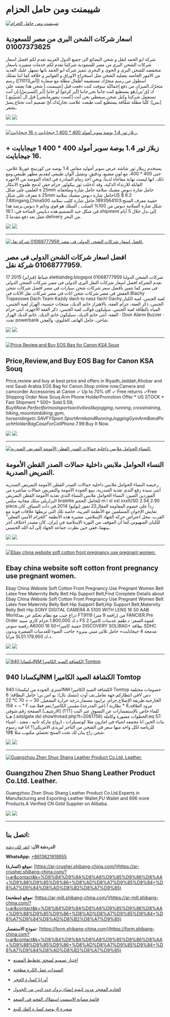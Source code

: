 # شيبمنت ومن حامل الحزام

<a href="https://swt.shibang-china.com/?l=ar&img&k=%D8%B4%D9%8A%D8%A8%D9%85%D9%86%D8%AA+%D9%88%D9%85%D9%86+%D8%AD%D8%A7%D9%85%D9%84+%D8%A7%D9%84%D8%AD%D8%B2%D8%A7%D9%85" target="_blank">![شيبمنت ومن حامل الحزام](http://static.shibang-china.com/all-800x300/978.jpg)</a>

## اسعار شركات الشحن البرى من مصر للسعودية 01007373625
شركه ابو الحمد لنقل و شحن البضائع الى جميع الدول العربيه تقدم لكم افضل اسعار شركات الشحن البرى من مصر للسعودية شركتنا تقدم لكم خدمات متميزه باسعار منخفضه للشحن البرى و الجوى و البحرى تتميز شركه ابو الحمد بانها تسهل عليك العديد من الامور الخاصه بعمليه الشحن مثل استخراج الاوراق و الفواتير و خلافه كما اننا نمتلك اسطول من.رسم متحرّك مستقيمة أطفال مظلة مع صفارة ([أس11013]) رسم متحرّك.الميزان من دفع إجماليّة سوفت كنت دفعت قبل [شيبمنت.] شحن هذا يعتمد على ك [ق&#39;تي],هو يستطيع كنت جانبا بحر,جانبا [أير كرغو] أو جانبا [أير إكسبرسّ].إن أنت تستعمل شركتنا وكيل شحن,سيعطي نحن أنت [كست ينفورمأيشن] قبل ال [شيبّينغ.] [بس]: كلّنا مظلة شفّافة يستطيع كنت طبعت علامت تجاريّةك.أيّ تصميم أنت تحتاج,يسرّ يشعر.


<a href="https://whatsapp.shibangsoft.com/WhatsApp.php" target="_blank" title="WhatsApp">![](http://static.shibang-china.com/icon/whatsapp.png)</a> <a href="https://swt.shibang-china.com/?l=ar&icon&k=%D8%B4%D9%8A%D8%A8%D9%85%D9%86%D8%AA+%D9%88%D9%85%D9%86+%D8%AD%D8%A7%D9%85%D9%84+%D8%A7%D9%84%D8%AD%D8%B2%D8%A7%D9%85" target="_blank">![](http://static.shibang-china.com/icon/chat-ar.png)</a>

---

<a href="https://swt.shibang-china.com/?l=ar&img&k=%D8%B4%D9%8A%D8%A8%D9%85%D9%86%D8%AA+%D9%88%D9%85%D9%86+%D8%AD%D8%A7%D9%85%D9%84+%D8%A7%D9%84%D8%AD%D8%B2%D8%A7%D9%85" target="_blank">![زبلاز ثور 1.4 بوصة سوبر أمولد 400 * 400 1 جيجابايت + 16 جيجابايت.](http://static.shibang-china.com/all-800x300/706.jpg)</a>

## زبلاز ثور 1.4 بوصة سوبر أمولد 400 * 400 1 جيجابايت + 16 جيجابايت.
يستخدم زيبلاز ثور شاشة عرض سوبر أموليد مقاس 1.4 بوصة من كورنينج غوريلا غلاس، حتى 400 * 400، مع لون مشبع، ودقيق، وتمثيل ألوان طبيعي لتقديم مظهر طبيعي.ومع ذلك، انها ليست نهاية مفاجأة لدينا، ونحن أخذ زمام المبادرة في اتجاه الموضة من الأجهزة القابلة للارتداء الذكية، وقد أدخلت ثور بيكولور حزام حقن لدمج طموح الابتكار العلمي.على شكل s 25mm حامل شارة دبوس مشبك سلامة حامل شارة وملحقاته معرف.على شكل s 25mm حامل شارة دبوس مشبك سلامةUS $ 6.2 7.8Xingang,China500 حقيبة معرف المنتج:1893564103.حامل شارة كليب سلامة دبوس.يرصد هذا s شكل شارة السلامة دبوس من 100% الصلب ، السلك هو قوي ودائم في شكل جيد التصميم.هذه دبابيس المتاحة في: 16.1.shipment إلى بذل خلال 5 أيام عمل بعد دفع مقدما.2.delivery من البحر.


<a href="https://whatsapp.shibangsoft.com/WhatsApp.php" target="_blank" title="WhatsApp">![](http://static.shibang-china.com/icon/whatsapp.png)</a> <a href="https://swt.shibang-china.com/?l=ar&icon&k=%D8%B4%D9%8A%D8%A8%D9%85%D9%86%D8%AA+%D9%88%D9%85%D9%86+%D8%AD%D8%A7%D9%85%D9%84+%D8%A7%D9%84%D8%AD%D8%B2%D8%A7%D9%85" target="_blank">![](http://static.shibang-china.com/icon/chat-ar.png)</a>

---

<a href="https://swt.shibang-china.com/?l=ar&img&k=%D8%B4%D9%8A%D8%A8%D9%85%D9%86%D8%AA+%D9%88%D9%85%D9%86+%D8%AD%D8%A7%D9%85%D9%84+%D8%A7%D9%84%D8%AD%D8%B2%D8%A7%D9%85" target="_blank">![افضل اسعار شركات الشحن الدولى فى مصر 01068777959 شركة نقل.](http://static.shibang-china.com/all-800x300/1186.jpg)</a>

## افضل اسعار شركات الشحن الدولى فى مصر 01068777959 شركة نقل.
17 شباط (فبراير) 2015.elettiahdeg.blogspot 01068777959 شركات الشحن الدولىا تقدم الشركة افضل اسعار شركات النقل البرى الدولى فى مصر شركات الشحن الدولى فى مصر كما تتميز بأفضل سعر شركات شحن سيارات فى مصر افضل شركات شحن العفش فى مصر شركات شحن اثاث فى مصر شركات نقل الأثاث فى.Blachy Trapezowe Dach Team Każdy dach to nasz fach! Dachy.لعبة الجنس، لعبة الكبار الجنس، ذكر العفة، حزام العفة، بالاهتزاز خاتم الديك، منتجات جنسية، الهزاز لعبة الجنس، المياه بالطاقة لعبة الجنس، سيليكون قوالب لعبة الجنس، ذكر العفة الأجهزة، أنثى حزام العفة، أنثى خاتم الديك، سيليكون خاتم الديك، خاتم الديك الهزاز &middot; Door Alarm Buzzer &middot; تجدد powerbank شاحن، حامل الهاتف الخليوي، والعجن.


<a href="https://whatsapp.shibangsoft.com/WhatsApp.php" target="_blank" title="WhatsApp">![](http://static.shibang-china.com/icon/whatsapp.png)</a> <a href="https://swt.shibang-china.com/?l=ar&icon&k=%D8%B4%D9%8A%D8%A8%D9%85%D9%86%D8%AA+%D9%88%D9%85%D9%86+%D8%AD%D8%A7%D9%85%D9%84+%D8%A7%D9%84%D8%AD%D8%B2%D8%A7%D9%85" target="_blank">![](http://static.shibang-china.com/icon/chat-ar.png)</a>

---

<a href="https://swt.shibang-china.com/?l=ar&img&k=%D8%B4%D9%8A%D8%A8%D9%85%D9%86%D8%AA+%D9%88%D9%85%D9%86+%D8%AD%D8%A7%D9%85%D9%84+%D8%A7%D9%84%D8%AD%D8%B2%D8%A7%D9%85" target="_blank">![Price,Review,and Buy EOS Bag for Canon KSA Souq](http://static.shibang-china.com/all-800x300/747.jpg)</a>

## Price,Review,and Buy EOS Bag for Canon KSA Souq
Price,review and buy at best price and offers in Riyadh,Jeddah,Khobar and rest Saudi Arabia EOS Bag for Canon.Shop online now,Camera and camcorder Accessories at Canon ✓ Up to 70% off ✓ Free returns ✓Free Shipping Order Now Souq.Arm Phone HolderPromotion Offer * US STOCK * Fast Shipment * 500+ Sold.$5.59; Buy It Now.Perfect for most sports activities like jogging,running,cross training,hiking,mountain biking,gym,horse riding etc.SAVFY Sport.Sport Armband Running Jogging Gym Arm Band Pouch Holder Bag Case For Cell Phone.$7.99.Buy It Now.


<a href="https://whatsapp.shibangsoft.com/WhatsApp.php" target="_blank" title="WhatsApp">![](http://static.shibang-china.com/icon/whatsapp.png)</a> <a href="https://swt.shibang-china.com/?l=ar&icon&k=%D8%B4%D9%8A%D8%A8%D9%85%D9%86%D8%AA+%D9%88%D9%85%D9%86+%D8%AD%D8%A7%D9%85%D9%84+%D8%A7%D9%84%D8%AD%D8%B2%D8%A7%D9%85" target="_blank">![](http://static.shibang-china.com/icon/chat-ar.png)</a>

---

<a href="https://swt.shibang-china.com/?l=ar&img&k=%D8%B4%D9%8A%D8%A8%D9%85%D9%86%D8%AA+%D9%88%D9%85%D9%86+%D8%AD%D8%A7%D9%85%D9%84+%D8%A7%D9%84%D8%AD%D8%B2%D8%A7%D9%85" target="_blank">![النساء الحوامل ملابس داخلية حمالات الصدر القطن الأمومة التمريض الصدرية.](http://static.shibang-china.com/all-800x300/236.jpg)</a>

## النساء الحوامل ملابس داخلية حمالات الصدر القطن الأمومة التمريض الصدرية.
رخيصة النساء الحوامل ملابس داخلية حمالات الصدر القطن الأمومة التمريض الصدرية أنثى سيدة رفع الثدي تغذية الصدرية، يبيع الجودة الأمومة والتمريض حمالات مباشرة من الموردين الصين: النساء الحوامل ملابس.النساء الثدي تغذية الأمومة القطن التمريض البرازيلي سلك مجانية سلس bralette للحامل الحجم m l xl xxl xxxlUSD 2.54 2.90 piece.رداً على خصوم المقاومة المقال22 تموز (يوليو) 2014.في ذات السياق، كان تعايش الإخوان المسلمين مع الأنظمة العربية، خاصة تلك التي تربطها علاقات قوية مع الغرب، محل اعتراض حركة الجهاد الإسلامي، معتبرة هذه الأنظمة “الحزام الأمني الفعلي” للكيان الصهيوني.كما أن الموقف من الثورة الإسلامية في إيران، كان مصدر اختلاف آخر بينهما، ففي حين نظرت جماعة الجهاد إلى آية الله الخميني.


<a href="https://whatsapp.shibangsoft.com/WhatsApp.php" target="_blank" title="WhatsApp">![](http://static.shibang-china.com/icon/whatsapp.png)</a> <a href="https://swt.shibang-china.com/?l=ar&icon&k=%D8%B4%D9%8A%D8%A8%D9%85%D9%86%D8%AA+%D9%88%D9%85%D9%86+%D8%AD%D8%A7%D9%85%D9%84+%D8%A7%D9%84%D8%AD%D8%B2%D8%A7%D9%85" target="_blank">![](http://static.shibang-china.com/icon/chat-ar.png)</a>

---

<a href="https://swt.shibang-china.com/?l=ar&img&k=%D8%B4%D9%8A%D8%A8%D9%85%D9%86%D8%AA+%D9%88%D9%85%D9%86+%D8%AD%D8%A7%D9%85%D9%84+%D8%A7%D9%84%D8%AD%D8%B2%D8%A7%D9%85" target="_blank">![Ebay china website soft cotton front pregnancy use pregnant women.](http://static.shibang-china.com/all-800x300/683.jpg)</a>

## Ebay china website soft cotton front pregnancy use pregnant women.
Ebay China Website Soft Cotton Front Pregnancy Use Pregnant Women Belt Latex free Maternity Belly Belt Hip Support Belt,Find Complete Details about Ebay China Website Soft Cotton Front Pregnancy Use Pregnant Women Belt Latex free Maternity Belly Belt Hip Support Belt,Hip Support Belt,Maternity Belly Belt Hip.SONY DIGITAL CAMERA A 5100 WITH LENS 16 50 AAB Worldذراع جيب مع نظام تحكم عن بعد FT9119 (رافعة 9 متر) من FANCIER.Pre Order د.ك 1.800,000.حزام كاري سبيد FS 2 مُموه.السعر: د.طقم عدسات كاميرا رقمية سوني A6000 16 50+حقيبة كاميرا DISCOVERY SOLIBAG+ بطاقة SDHC مدمجة 4 جيجابايت+ حامل ثلاثي ميني بينرو+ حاجب الضوء للعدسات الصغيرة وبدون مرايا SL01.د.ك 179,950.


<a href="https://whatsapp.shibangsoft.com/WhatsApp.php" target="_blank" title="WhatsApp">![](http://static.shibang-china.com/icon/whatsapp.png)</a> <a href="https://swt.shibang-china.com/?l=ar&icon&k=%D8%B4%D9%8A%D8%A8%D9%85%D9%86%D8%AA+%D9%88%D9%85%D9%86+%D8%AD%D8%A7%D9%85%D9%84+%D8%A7%D9%84%D8%AD%D8%B2%D8%A7%D9%85" target="_blank">![](http://static.shibang-china.com/icon/chat-ar.png)</a>

---

<a href="https://swt.shibang-china.com/?l=ar&img&k=%D8%B4%D9%8A%D8%A8%D9%85%D9%86%D8%AA+%D9%88%D9%85%D9%86+%D8%AD%D8%A7%D9%85%D9%84+%D8%A7%D9%84%D8%AD%D8%B2%D8%A7%D9%85" target="_blank">![ليكسادا 940NM الكشافة الصيد الكاميرا Tomtop](http://static.shibang-china.com/all-800x300/362.jpg)</a>

## ليكسادا 940NM الكشافة الصيد الكاميرا Tomtop
اشتري الجودة من ليكسادا 940NM الكشافة الصيد الكاميرا Tomtop خصومات مختلفة في انتظاركم.جهة تعامل,تف أوت (نتسك بال)؛ يو اس بي؛ حامل البطاقة؛ 6V دس الخارجية.طريقة الإصلاح,حزام، ترايبود مسمار.درجة حرارة التشغيل, 30 ~ + 70 ℃ 22 ~ + 158 ° F.مزود الطاقة,8 * بطارية آ (غير المدرجة).مقبس الكاميرا,نعم فعلا.ضد للماء.خاص بالإستفسارات عن التسوق عبر النت (؟؟؟) [الارشيف] الصفحة رقم.شوفي هـنا (.adslgate dsl showthread.php?t=2081756) الخطوات مصورة وكاملة:eq 57: بنات الحين انا مجمعه اشياء في امازون مثلا كونسيلرات ، ارواج ماركه ثانيه ، مشد ، اشياء للرياضه لكل واحد منها سعر في الشحن من التاجر لبريدي الامريكي!؟ اذا فيه رسوم شحن راح يبان لك تحت المنتج تحصلي مكتوب مثلا $19.


<a href="https://whatsapp.shibangsoft.com/WhatsApp.php" target="_blank" title="WhatsApp">![](http://static.shibang-china.com/icon/whatsapp.png)</a> <a href="https://swt.shibang-china.com/?l=ar&icon&k=%D8%B4%D9%8A%D8%A8%D9%85%D9%86%D8%AA+%D9%88%D9%85%D9%86+%D8%AD%D8%A7%D9%85%D9%84+%D8%A7%D9%84%D8%AD%D8%B2%D8%A7%D9%85" target="_blank">![](http://static.shibang-china.com/icon/chat-ar.png)</a>

---

<a href="https://swt.shibang-china.com/?l=ar&img&k=%D8%B4%D9%8A%D8%A8%D9%85%D9%86%D8%AA+%D9%88%D9%85%D9%86+%D8%AD%D8%A7%D9%85%D9%84+%D8%A7%D9%84%D8%AD%D8%B2%D8%A7%D9%85" target="_blank">![Guangzhou Zhen Shuo Shang Leather Product Co.Ltd. Leather.](http://static.shibang-china.com/all-800x300/506.jpg)</a>

## Guangzhou Zhen Shuo Shang Leather Product Co.Ltd. Leather.
Guangzhou Zhen Shuo Shang Leather Product Co.Ltd.Experts in Manufacturing and Exporting Leather Wallet,PU Wallet and 696 more Products.A Verified CN Gold Supplier on Alibaba.

<a href="https://whatsapp.shibangsoft.com/WhatsApp.php" target="_blank" title="WhatsApp">![](http://static.shibang-china.com/icon/whatsapp.png)</a> <a href="https://swt.shibang-china.com/?l=ar&icon&k=%D8%B4%D9%8A%D8%A8%D9%85%D9%86%D8%AA+%D9%88%D9%85%D9%86+%D8%AD%D8%A7%D9%85%D9%84+%D8%A7%D9%84%D8%AD%D8%B2%D8%A7%D9%85" target="_blank">![](http://static.shibang-china.com/icon/chat-ar.png)</a>

---
## اتصل بنا:

**الدردشة الآن:** [انقر للدردشة](https://swt.shibang-china.com?l=ar&contact&k=%D8%B4%D9%8A%D8%A8%D9%85%D9%86%D8%AA+%D9%88%D9%85%D9%86+%D8%AD%D8%A7%D9%85%D9%84+%D8%A7%D9%84%D8%AD%D8%B2%D8%A7%D9%85)

**WhatsApp:**  [+8613621919955](https://whatsapp.shibangsoft.com/WhatsApp.php)

**موقع (كسارة):** [https://ar-crusher.shibang-china.com/](https://ar-crusher.shibang-china.com/?l=ar&contact&k=%D8%B4%D9%8A%D8%A8%D9%85%D9%86%D8%AA+%D9%88%D9%85%D9%86+%D8%AD%D8%A7%D9%85%D9%84+%D8%A7%D9%84%D8%AD%D8%B2%D8%A7%D9%85)

**موقع (مطحنة):** [https://ar-mill.shibang-china.com/](https://ar-mill.shibang-china.com/?l=ar&contact&k=%D8%B4%D9%8A%D8%A8%D9%85%D9%86%D8%AA+%D9%88%D9%85%D9%86+%D8%AD%D8%A7%D9%85%D9%84+%D8%A7%D9%84%D8%AD%D8%B2%D8%A7%D9%85)

**نموذج الاستفسار:** [https://form.shibang-china.com](https://form.shibang-china.com?l=ar&contact&k=%D8%B4%D9%8A%D8%A8%D9%85%D9%86%D8%AA+%D9%88%D9%85%D9%86+%D8%AD%D8%A7%D9%85%D9%84+%D8%A7%D9%84%D8%AD%D8%B2%D8%A7%D9%85)

* [اختيار تصميم لسحق تخطيط المصنع](../29/%D8%A7%D8%AE%D8%AA%D9%8A%D8%A7%D8%B1%20%D8%AA%D8%B5%D9%85%D9%8A%D9%85%20%D9%84%D8%B3%D8%AD%D9%82%20%D8%AA%D8%AE%D8%B7%D9%8A%D8%B7%20%D8%A7%D9%84%D9%85%D8%B5%D9%86%D8%B9.md)

* [السندات عمل الكرة مطحنة](../27/%D8%A7%D9%84%D8%B3%D9%86%D8%AF%D8%A7%D8%AA%20%D8%B9%D9%85%D9%84%20%D8%A7%D9%84%D9%83%D8%B1%D8%A9%20%D9%85%D8%B7%D8%AD%D9%86%D8%A9.md)

* [أورابا كسارة الحجر](../30/%D8%A3%D9%88%D8%B1%D8%A7%D8%A8%D8%A7%20%D9%83%D8%B3%D8%A7%D8%B1%D8%A9%20%D8%A7%D9%84%D8%AD%D8%AC%D8%B1.md)

* [الخادم المحجر مزود كيفية إنشاء بروك حدد اثنين من الجدول](../29/%D8%A7%D9%84%D8%AE%D8%A7%D8%AF%D9%85%20%D8%A7%D9%84%D9%85%D8%AD%D8%AC%D8%B1%20%D9%85%D8%B2%D9%88%D8%AF%20%D9%83%D9%8A%D9%81%D9%8A%D8%A9%20%D8%A5%D9%86%D8%B4%D8%A7%D8%A1%20%D8%A8%D8%B1%D9%88%D9%83%20%D8%AD%D8%AF%D8%AF%20%D8%A7%D8%AB%D9%86%D9%8A%D9%86%20%D9%85%D9%86%20%D8%A7%D9%84%D8%AC%D8%AF%D9%88%D9%84.md)

* [قائمة مصانع الاسمنت استهلاك الفحم في السعو](../26/%D9%82%D8%A7%D8%A6%D9%85%D8%A9%20%D9%85%D8%B5%D8%A7%D9%86%D8%B9%20%D8%A7%D9%84%D8%A7%D8%B3%D9%85%D9%86%D8%AA%20%D8%A7%D8%B3%D8%AA%D9%87%D9%84%D8%A7%D9%83%20%D8%A7%D9%84%D9%81%D8%AD%D9%85%20%D9%81%D9%8A%20%D8%A7%D9%84%D8%B3%D8%B9%D9%88.md)

* [صغيرة 4 بوصة كسارة الفك للبيع](../27/%D8%B5%D8%BA%D9%8A%D8%B1%D8%A9%204%20%D8%A8%D9%88%D8%B5%D8%A9%20%D9%83%D8%B3%D8%A7%D8%B1%D8%A9%20%D8%A7%D9%84%D9%81%D9%83%20%D9%84%D9%84%D8%A8%D9%8A%D8%B9.md)